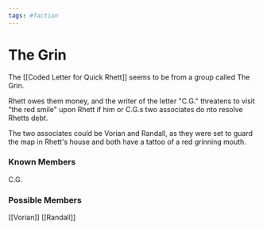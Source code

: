 ```yaml
---
tags: #faction
---
```

# The Grin
The [[Coded Letter for Quick Rhett]] seems to be from a group called The Grin.

Rhett owes them money, and the writer of the letter "C.G." threatens to visit "the red smile" upon Rhett if him or C.G.s two associates do nto resolve Rhetts debt.

The two associates could be Vorian and Randall, as they were set to guard the map in Rhett's house and both have a tattoo of a red grinning mouth.

### Known Members
C.G.

### Possible Members
[[Vorian]]
[[Randall]]